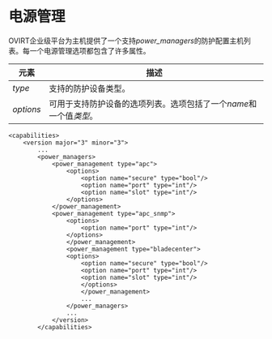 # 电源管理

OVIRT企业级平台为主机提供了一个支持*power\_managers*的防护配置主机列表。每一个电源管理选项都包含了许多属性。

|元素|描述|
|----|----|
|*type*|支持的防护设备类型。|
|*options*|可用于支持防护设备的选项列表。选项包括了一个*name*和一个值*类型*。|

             
    <capabilities>
        <version major="3" minor="3">
            ...
            <power_managers>
                <power_management type="apc">
                    <options>
                        <option name="secure" type="bool"/>
                        <option name="port" type="int"/>
                        <option name="slot" type="int"/>
                    </options>
                </power_management>
                <power_management type="apc_snmp">
                    <options>
                        <option name="port" type="int"/>
                    </options>
                    </power_management>
                    <power_management type="bladecenter">
                    <options>
                        <option name="secure" type="bool"/>
                        <option name="port" type="int"/>
                        <option name="slot" type="int"/>
                        </options>
                        </power_management>
                        ...
                    </power_managers>
                    ...
                </version>
            </capabilities>
             
          

